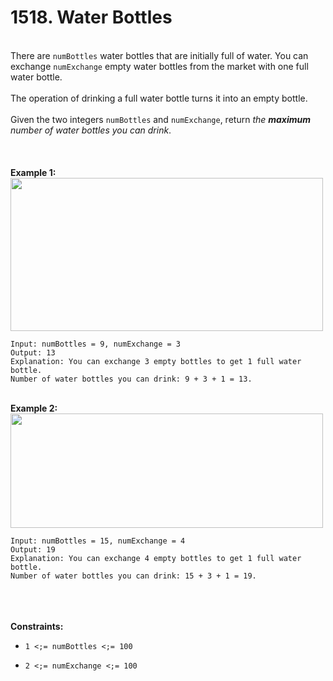 # 1518. Water Bottles

<br />There are `numBottles` water bottles that are initially full of water. You can exchange `numExchange` empty water bottles from the market with one full water bottle.<br />
<br />The operation of drinking a full water bottle turns it into an empty bottle.<br />
<br />Given the two integers `numBottles` and `numExchange`, return <em>the **maximum** number of water bottles you can drink</em>.<br />
<br /> <br />
<br />**Example 1:**<br />
<img alt="" src="https://assets.leetcode.com/uploads/2020/07/01/sample_1_1875.png" style="width:500px;height:245px"/>
```
Input: numBottles = 9, numExchange = 3
Output: 13
Explanation: You can exchange 3 empty bottles to get 1 full water bottle.
Number of water bottles you can drink: 9 + 3 + 1 = 13.
```
<br />**Example 2:**<br />
<img alt="" src="https://assets.leetcode.com/uploads/2020/07/01/sample_2_1875.png" style="width:500px;height:183px"/>
```
Input: numBottles = 15, numExchange = 4
Output: 19
Explanation: You can exchange 4 empty bottles to get 1 full water bottle. 
Number of water bottles you can drink: 15 + 3 + 1 = 19.
```
<br /> <br />
<br />**Constraints:**<br />

* `1 <;= numBottles <;= 100`

* `2 <;= numExchange <;= 100`